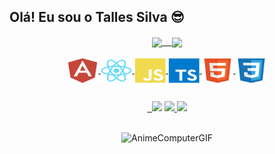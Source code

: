 ## Olá! Eu sou o Talles Silva 😎
<div align="center">
  <a href="https://github.com/talles-silva">
  <img height="160em" align="center" src="https://github-readme-stats.vercel.app/api?username=talles-silva&show_icons=true&theme=codeSTACKr&include_all_commits=true&count_private=true"/>&nbsp&nbsp&nbsp
  <img height="160em" align="center" src="https://github-readme-stats.vercel.app/api/top-langs/?username=talles-silva&layout=compact&langs_count=7&theme=codeSTACKr" />
</div>

<div align="center"> 
  <div style="display: inline_block"><br>
    <img align="center" alt="Talles-Angular" height="40" width="50" src="https://raw.githubusercontent.com/devicons/devicon/master/icons/angularjs/angularjs-plain.svg">
    <img align="center" alt="Talles-React" height="40" width="50" src="https://raw.githubusercontent.com/devicons/devicon/master/icons/react/react-original.svg">
    <img align="center" alt="Talles-Js" height="40" width="50" src="https://raw.githubusercontent.com/devicons/devicon/master/icons/javascript/javascript-plain.svg">
    <img align="center" alt="Talles-Ts" height="40" width="50" src="https://raw.githubusercontent.com/devicons/devicon/master/icons/typescript/typescript-plain.svg">
    <img align="center" alt="Talles-HTML" height="40" width="50" src="https://raw.githubusercontent.com/devicons/devicon/master/icons/html5/html5-original.svg">
    <img align="center" alt="Talles-CSS" height="40" width="50" src="https://raw.githubusercontent.com/devicons/devicon/master/icons/css3/css3-original.svg">
  </div>
  
  ##
  
 <div> &nbsp
    <a href="https://www.instagram.com/talles2/" target="_blank"><img src="https://img.shields.io/badge/-Instagram-%23E4405F?style=for-the-badge&logo=instagram&logoColor=white" target="_blank"></a>  
    <a href = "mailto:talles_ramos2012@hotmail.com"><img src="https://img.shields.io/badge/-Gmail-%23333?style=for-the-badge&logo=gmail&logoColor=white" target="_blank">  </a>
    <a href="https://www.linkedin.com/in/talles-silva-855a32175/" target="_blank"><img src="https://img.shields.io/badge/LinkedIn-0077B5?style=for-the-badge&logo=linkedin&logoColor=white" target="_blank"></a> 
  </div>
  <br>



![AnimeComputerGIF](https://user-images.githubusercontent.com/91147254/198373957-5df1dbcc-1ee9-455a-a89e-ef7886c621e2.gif)
</div>
